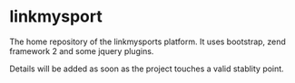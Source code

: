 linkmysport
===========
  The home repository of the linkmysports platform. It uses bootstrap, zend framework 2 and some jquery plugins.
  
  Details will be added as soon as the project touches a valid stablity point.
